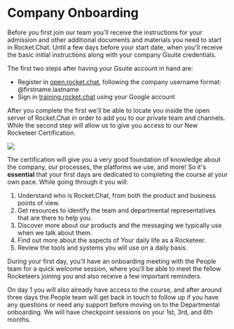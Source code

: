 # Company Onboarding

Before you first join our team you'll receive the instructions for your admission and other additional documents and materials you need to start in Rocket.Chat. Until a few days before your start date, when you'll receive the basic initial instructions along with your company Gsuite credentials.

The first two steps after having your Gsuite account in hand are:

* Register in [open.rocket.chat](../../community/community-management/open.rocket.chat.md), following the company username format: @firstname.lastname
* Sign in [training.rocket.chat](https://training.rocket.chat/) using your Google account

After you complete the first we'll be able to locate you inside the open server of Rocket.Chat in order to add you to our private team and channels. While the second step will allow us to give you access to our New Rocketeer Certification.&#x20;

![](../../../.gitbook/assets/ezgif-3-cda069de59.gif)

The certification will give you a very good foundation of knowledge about the company, our processes, the platforms we use, and more! So it's **essential** that your first days are dedicated to completing the course at your own pace. While going through it you will:

1. Understand who is Rocket.Chat, from both the product and business points of view.
2. Get resources to identify the team and departmental representatives that are there to help you.
3. Discover more about our products and the messaging we typically use when we talk about them.
4. Find out more about the aspects of Your daily life as a Rocketeer.
5. Review the tools and systems you will use on a daily basis.

During your first day, you'll have an onboarding meeting with the People team for a quick welcome session, where you'll be able to meet the fellow Rocketeers joining you and also receive a few important reminders.&#x20;

On day 1 you will also already have access to the course, and after around three days the People team will get back in touch to follow up if you have any questions or need any support before moving on to the Departmental onboarding. We will have checkpoint sessions on your 1st, 3rd, and 6th months.&#x20;
